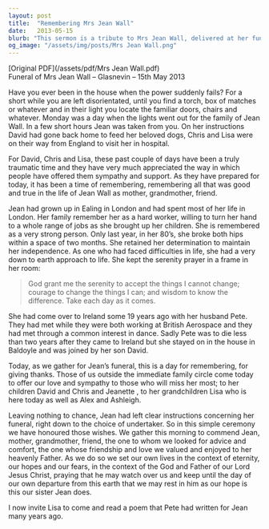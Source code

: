```yaml
---
layout: post
title:  "Remembering Mrs Jean Wall"
date:   2013-05-15
blurb: "This sermon is a tribute to Mrs Jean Wall, delivered at her funeral. It highlights her strength, determination, and down-to-earth approach to life. It also acknowledges the support and sympathy offered to her family during this difficult time."
og_image: "/assets/img/posts/Mrs Jean Wall.png"
---
```

[Original PDF](/assets/pdf/Mrs Jean Wall.pdf)    
Funeral of Mrs Jean Wall – Glasnevin – 15th May 2013

Have you ever been in the house when the power suddenly fails? For a short while you are left disorientated, until you find a torch, box of matches or whatever and in their light you locate the familiar doors, chairs and whatever. Monday was a day when the lights went out for the family of Jean Wall. In a few short hours Jean was taken from you. On her instructions David had gone back home to feed her beloved dogs, Chris and Lisa were on their way from England to visit her in hospital.

For David, Chris and Lisa, these past couple of days have been a truly traumatic time and they have very much appreciated the way in which people have offered them sympathy and support. As they have prepared for today, it has been a time of remembering, remembering all that was good and true in the life of Jean Wall as mother, grandmother, friend.

Jean had grown up in Ealing in London and had spent most of her life in London. Her family remember her as a hard worker, willing to turn her hand to a whole range of jobs as she brought up her children. She is remembered as a very strong person. Only last year, in her 80’s, she broke both hips within a space of two months. She retained her determination to maintain her independence. As one who had faced difficulties in life, she had a very down to earth approach to life. She kept the serenity prayer in a frame in her room:

> God grant me the serenity to accept the things I cannot change; courage to change the things I can; and wisdom to know the difference. Take each day as it comes.

She had come over to Ireland some 19 years ago with her husband Pete. They had met while they were both working at British Aerospace and they had met through a common interest in dance. Sadly Pete was to die less than two years after they came to Ireland but she stayed on in the house in Baldoyle and was joined by her son David.

Today, as we gather for Jean’s funeral, this is a day for remembering, for giving thanks. Those of us outside the immediate family circle come today to offer our love and sympathy to those who will miss her most; to her children David and Chris and Jeanette , to her grandchildren Lisa who is here today as well as Alex and Ashleigh.

Leaving nothing to chance, Jean had left clear instructions concerning her funeral, right down to the choice of undertaker. So in this simple ceremony we have honoured those wishes. We gather this morning to commend Jean, mother, grandmother, friend, the one to whom we looked for advice and comfort, the one whose friendship and love we valued and enjoyed to her heavenly Father. As we do so we set our own lives in the context of eternity, our hopes and our fears, in the context of the God and Father of our Lord Jesus Christ, praying that he may watch over us and keep until the day of our own departure from this earth that we may rest in him as our hope is this our sister Jean does.

I now invite Lisa to come and read a poem that Pete had written for Jean many years ago.
